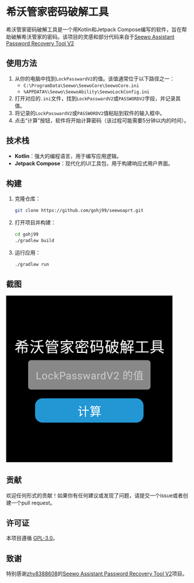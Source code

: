 # 希沃管家密码破解工具

希沃管家密码破解工具是一个用Kotlin和Jetpack Compose编写的软件，旨在帮助破解希沃管家的密码。该项目的灵感和部分代码来自于[Seewo Assistant Password Recovery Tool V2](https://github.com/zhy8388608/Seewo_Assistant_Password_Recovery_Tool_V2)

## 使用方法

1. 从你的电脑中找到`LockPasswardV2`的值。该值通常位于以下路径之一：
   - `C:\ProgramData\Seewo\SeewoCore\SeewoCore.ini`
   - `%APPDATA%\Seewo\SeewoAbility\SeewoLockConfig.ini`
2. 打开对应的`.ini`文件，找到`LockPasswardV2`或`PASSWORDV2`字段，并记录其值。
3. 将记录的`LockPasswardV2`或`PASSWORDV2`值粘贴到软件的输入框中。
4. 点击“计算”按钮，软件将开始计算密码（该过程可能需要5分钟以内的时间）。

## 技术栈

- **Kotlin**：强大的编程语言，用于编写应用逻辑。
- **Jetpack Compose**：现代化的UI工具包，用于构建响应式用户界面。

## 构建

1. 克隆仓库：
    ```bash
    git clone https://github.com/gohj99/seewoaprt.git
    ```
2. 打开项目并构建：
    ```bash
    cd gohj99
    ./gradlew build
    ```
3. 运行应用：
    ```bash
    ./gradlew run
    ```

## 截图

![应用截图](Screenshot.png)

## 贡献

欢迎任何形式的贡献！如果你有任何建议或发现了问题，请提交一个issue或者创建一个pull request。

## 许可证

本项目遵循 [GPL-3.0](LICENSE)。

## 致谢

特别感谢[zhy8388608](https://github.com/zhy8388608)的[Seewo Assistant Password Recovery Tool V2](https://github.com/zhy8388608/Seewo_Assistant_Password_Recovery_Tool_V2)项目。
